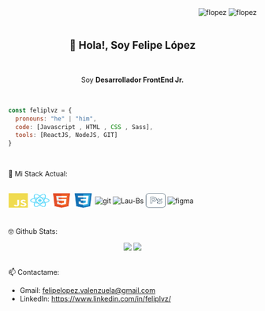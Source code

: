 <div align="right">
<img src="https://img.shields.io/github/followers/feliplvz?color=pink&logo=github&style=for-the-badge" alt="flopez"> 
<img src="https://img.shields.io/github/watchers/feliplvz/feliplvz?color=pink&logo=github&style=for-the-badge" alt="flopez" />
</div>
<br> 

<p align="center" width="300">
   <h2 align="center">👋 Hola!, Soy Felipe López </h2>
</p>
<br> 
<p align="center">Soy <strong>Desarrollador FrontEnd Jr.</strong></p>
<br> 
 
```javascript
const feliplvz = {
  pronouns: "he" | "him",
  code: [Javascript , HTML , CSS , Sass],
  tools: [ReactJS, NodeJS, GIT]
}
```

<br>

<p width="300">💫 Mi Stack Actual:</p>
<p align="left">
 <div style="display: inline_block"><br>
  <img align="center" alt="Lau-Js" height="30" width="40" src="https://raw.githubusercontent.com/devicons/devicon/master/icons/javascript/javascript-plain.svg"> 
  <img align="center" alt="Lau-React" height="30" width="40" src="https://raw.githubusercontent.com/devicons/devicon/master/icons/react/react-original.svg">
  <img align="center" alt="Rafa-HTML" height="30" width="40" src="https://raw.githubusercontent.com/devicons/devicon/master/icons/html5/html5-original.svg">
  <img align="center" alt="Rafa-CSS" height="30" width="40" src="https://raw.githubusercontent.com/devicons/devicon/master/icons/css3/css3-original.svg">
  <img align="center"src="https://www.vectorlogo.zone/logos/git-scm/git-scm-icon.svg" alt="git" width="40" height="30"/>
  <img align="center" alt="Lau-Bs"  height="30" width="40"src="https://cdn.jsdelivr.net/gh/devicons/devicon/icons/bootstrap/bootstrap-plain-wordmark.svg" />
 
  <img align="center" src="https://raw.githubusercontent.com/devicons/devicon/master/icons/photoshop/photoshop-line.svg" alt="photoshop" width="40" height="30"/>
  <img align="center" src="https://www.vectorlogo.zone/logos/figma/figma-icon.svg" alt="figma" width="40" height="30"/>
</div>
</p>

#

<p width="300">🤓 Github Stats:</p>
<div align="center">
   <a href="https://github.com/feliplvz/feliplvz"></a>
  <img height="150em" src="https://github-readme-stats.vercel.app/api?username=feliplvz&show_icons=true&theme=dracula&include_all_commits=true&count_private=true"/>
  <img height="150em" src="https://github-readme-stats.vercel.app/api/top-langs/?username=feliplvz&layout=compact&langs_count=7&theme=dracula"/>
</div><br>

<p>📫 Contactame: </p>

  - Gmail: felipelopez.valenzuela@gmail.com
  - LinkedIn: https://www.linkedin.com/in/feliplvz/
  
<!--
**feliplvz/feliplvz** is a ✨ _special_ ✨ repository because its `README.md` (this file) appears on your GitHub profile. --!>


